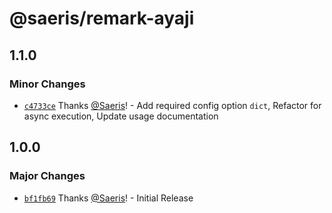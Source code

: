 # @saeris/remark-ayaji

## 1.1.0

### Minor Changes

- [`c4733ce`](https://github.com/Saeris/remark-ayaji/commit/c4733ce1593ac0064118970243d065b190575a6b) Thanks [@Saeris](https://github.com/Saeris)! - Add required config option `dict`, Refactor for async execution, Update usage documentation

## 1.0.0

### Major Changes

- [`bf1fb69`](https://github.com/Saeris/remark-ayaji/commit/bf1fb6941d56badb88470f4f66848a2adc9218f7) Thanks [@Saeris](https://github.com/Saeris)! - Initial Release
